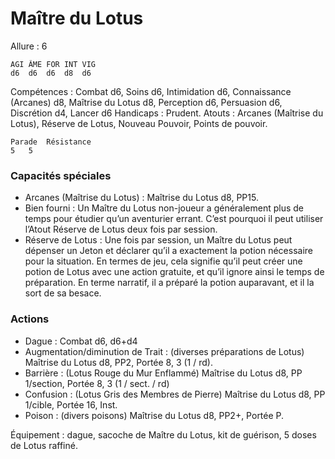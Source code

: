 # Maître du Lotus

Allure : 6

	AGI	ÂME	FOR	INT	VIG
	d6	d6	d6	d8	d6

Compétences : Combat d6, Soins d6, Intimidation d6, Connaissance (Arcanes) d8, Maîtrise du Lotus d8, Perception d6, Persuasion d6, Discrétion d4, Lancer d6
Handicaps : Prudent.
Atouts : Arcanes (Maîtrise du Lotus), Réserve de Lotus, Nouveau Pouvoir, Points de pouvoir.

	Parade	Résistance
	5	5

### Capacités spéciales
- Arcanes (Maîtrise du Lotus) : Maîtrise du Lotus d8, PP15.
- Bien fourni : Un Maître du Lotus non-joueur a généralement plus de temps pour étudier qu’un aventurier errant. C’est pourquoi il peut utiliser l’Atout Réserve de Lotus deux fois par session.
- Réserve de Lotus : Une fois par session, un Maître du Lotus peut dépenser un Jeton et déclarer qu’il a exactement la potion nécessaire pour la situation. En termes de jeu, cela signifie qu’il peut créer une potion de Lotus avec une action gratuite, et qu’il ignore ainsi le temps de préparation. En terme narratif, il a préparé la potion auparavant, et il la sort de sa besace.

### Actions
- Dague : Combat d6, d6+d4
- Augmentation/diminution de Trait : (diverses préparations de Lotus) Maîtrise du Lotus d8, PP2, Portée 8, 3 (1 / rd).
- Barrière : (Lotus Rouge du Mur Enflammé) Maîtrise du Lotus d8, PP 1/section, Portée 8, 3 (1 / sect. / rd)
- Confusion : (Lotus Gris des Membres de Pierre) Maîtrise du Lotus d8, PP 1/cible, Portée 16, Inst.
- Poison : (divers poisons) Maîtrise du Lotus d8, PP2+, Portée P.

Équipement : dague, sacoche de Maître du Lotus, kit de guérison, 5 doses de Lotus raffiné.
